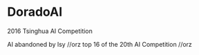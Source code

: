 # DoradoAI
2016 Tsinghua AI Competition

AI abandoned by lsy //orz
top 16 of the 20th AI Competition //orz
